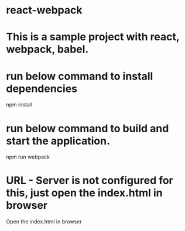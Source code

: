 # react-webpack

# This is a sample project with react, webpack, babel.

# run below command to install dependencies
npm install


# run below command to build and start the application.
npm run webpack

# URL - Server is not configured for this, just open the index.html in browser
Open the index.html in browser